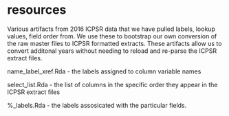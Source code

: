# resources
Various artifacts from 2016 ICPSR data that we have pulled labels, lookup values, field order from. We use these to bootstrap our own conversion of the raw master files to ICPSR formatted extracts. These artifacts allow us to convert additonal years without needing to reload and re-parse the ICPSR extract files.

name_label_xref.Rda - the labels assigned to column variable names

select_list.Rda - the list of columns in the specific order they appear in the ICPSR extract files

%_labels.Rda - the labels assosicated with the particular fields.
